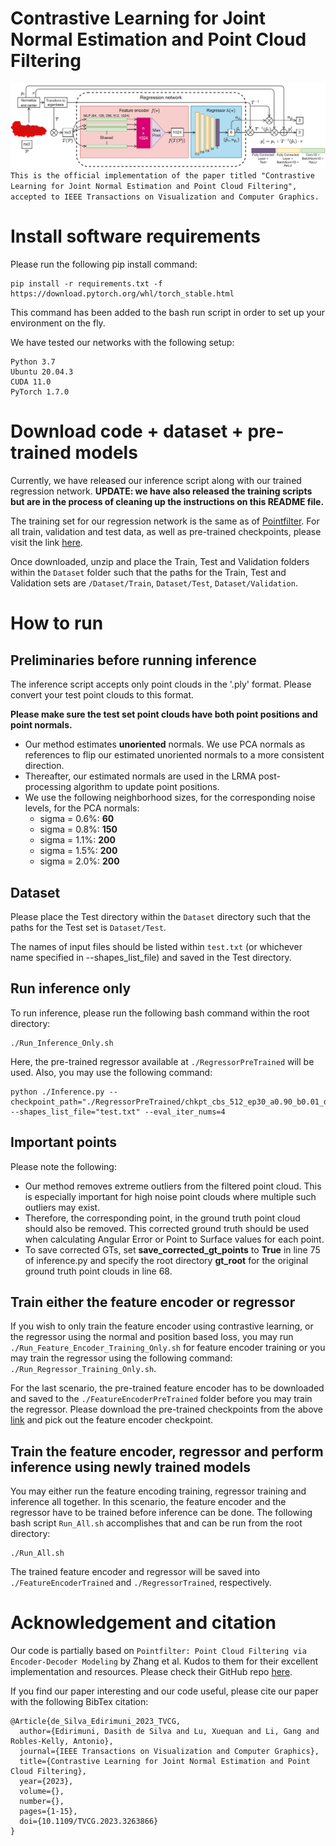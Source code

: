 # Contrastive Learning for Joint Normal Estimation and Point Cloud Filtering
![Joint normal estimation and filtering network](RegressionNetwork.png)
```This is the official implementation of the paper titled "Contrastive Learning for Joint Normal Estimation and Point Cloud Filtering", accepted to IEEE Transactions on Visualization and Computer Graphics.```

# Install software requirements
Please run the following pip install command:
```
pip install -r requirements.txt -f https://download.pytorch.org/whl/torch_stable.html
```
This command has been added to the bash run script in order to set up your environment on the fly. 

We have tested our networks with the following setup:
```
Python 3.7
Ubuntu 20.04.3
CUDA 11.0
PyTorch 1.7.0
```

# Download code + dataset + pre-trained models

Currently, we have released our inference script along with our trained regression network. **UPDATE: we have also released the training scripts but are in the process of cleaning up the instructions on this README file.**

The training set for our regression network is the same as of [Pointfilter](https://github.com/dongbo-BUAA-VR/Pointfilter). For all train, validation and test data, as well as pre-trained checkpoints, please visit the link [here](https://drive.google.com/file/d/1ZukurNYzVv85psQ7AI7Vo0Sqdh_XIWtA/view?usp=drive_link).

Once downloaded, unzip and place the Train, Test and Validation folders within the ```Dataset``` folder such that the paths for the Train, Test and Validation sets are ```/Dataset/Train```, ```Dataset/Test```, ```Dataset/Validation```.

# How to run

## Preliminaries before running inference
The inference script accepts only point clouds in the '.ply' format. Please convert your test point clouds to this format.

**Please make sure the test set point clouds have both point positions and point normals.**
- Our method estimates **unoriented** normals. We use PCA normals as references to flip our estimated unoriented normals to a more consistent direction.
- Thereafter, our estimated normals are used in the LRMA post-processing algorithm to update point positions.
- We use the following neighborhood sizes, for the corresponding noise levels, for the PCA normals:
	* sigma = 0.6%: **60**
	* sigma = 0.8%: **150**
	* sigma = 1.1%: **200**
	* sigma = 1.5%: **200**
	* sigma = 2.0%: **200**

## Dataset
Please place the Test directory within the ```Dataset``` directory such that the paths for the Test set is ```Dataset/Test```.

The names of input files should be listed within ```test.txt``` (or whichever name specified in --shapes_list_file) and saved in the Test directory.

## Run inference only
To run inference, please run the following bash command within the root directory:
```
./Run_Inference_Only.sh
```
Here, the pre-trained regressor available at ```./RegressorPreTrained``` will be used. Also, you may use the following command:
```
python ./Inference.py --checkpoint_path="./RegressorPreTrained/chkpt_cbs_512_ep30_a0.90_b0.01_d0.30_g12.pth.tar" --shapes_list_file="test.txt" --eval_iter_nums=4
```

## Important points
Please note the following:
- Our method removes extreme outliers from the filtered point cloud. This is especially important for high noise point clouds where multiple such outliers may exist. 
- Therefore, the corresponding point, in the ground truth point cloud should also be removed. This corrected ground truth should be used when calculating Angular Error or Point to Surface values for each point.
- To save corrected GTs, set **save_corrected_gt_points** to **True** in line 75 of inference.py and specify the root directory **gt_root** for the original ground truth point clouds in line 68.

## Train either the feature encoder or regressor
If you wish to only train the feature encoder using contrastive learning, or the regressor using the normal and position based loss, you may run ```./Run_Feature_Encoder_Training_Only.sh``` for feature encoder training or you may train the regressor using the following command: ```./Run_Regressor_Training_Only.sh```.

For the last scenario, the pre-trained feature encoder has to be downloaded and saved to the ```./FeatureEncoderPreTrained``` folder before you may train the regressor. Please download the pre-trained checkpoints from the above [link](https://drive.google.com/file/d/1ZukurNYzVv85psQ7AI7Vo0Sqdh_XIWtA/view?usp=drive_link) and pick out the feature encoder checkpoint.

## Train the feature encoder, regressor and perform inference using newly trained models
You may either run the feature encoding training, regressor training and inference all together. In this scenario, the feature encoder and the regressor have to be trained before inference can be done. The following bash script ```Run_All.sh``` accomplishes that and can be run from the root directory:
```
./Run_All.sh
```
The trained feature encoder and regressor will be saved into ```./FeatureEncoderTrained``` and ```./RegressorTrained```, respectively.

# Acknowledgement and citation
Our code is partially based on ``Pointfilter: Point Cloud Filtering via Encoder-Decoder Modeling`` by Zhang et al. Kudos to them for their excellent implementation and resources. Please check their GitHub repo [here](https://github.com/dongbo-BUAA-VR/Pointfilter).

If you find our paper interesting and our code useful, please cite our paper with the following BibTex citation:
```
@Article{de_Silva_Edirimuni_2023_TVCG,
  author={Edirimuni, Dasith de Silva and Lu, Xuequan and Li, Gang and Robles-Kelly, Antonio},
  journal={IEEE Transactions on Visualization and Computer Graphics}, 
  title={Contrastive Learning for Joint Normal Estimation and Point Cloud Filtering}, 
  year={2023},
  volume={},
  number={},
  pages={1-15},
  doi={10.1109/TVCG.2023.3263866}
}
```